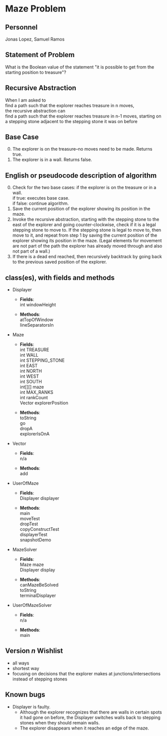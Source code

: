 # Maze Problem

## Personnel
Jonas Lopez, Samuel Ramos

## Statement of Problem
What is the Boolean value of the statement "it is possible to get from the starting position to treasure"?

## Recursive Abstraction
When I am asked to <br />
find a path such that the explorer reaches treasure in n moves, <br />
the recursive abstraction can <br />
find a path such that the explorer reaches treasure in n-1 moves, starting on a stepping stone adjacent to the stepping stone it was on before

## Base Case
0. The explorer is on the treasure–no moves need to be made. Returns true.
1. The explorer is in a wall. Returns false.

## English or pseudocode description of algorithm
0. Check for the two base cases: if the explorer is on the treasure or in a wall. <br />
    if true: executes base case. <br />
    if false: continue algorithm.
1. Save the current position of the explorer showing its position in the maze.  
2. Invoke the recursive abstraction, starting with the stepping stone to the east of the explorer and going counter-clockwise, check if it is a legal stepping stone to move to. If the stepping stone is legal to move to, then move to it, and repeat from step 1 by saving the current position of the explorer showing its position in the maze.
(Legal elements for movement are not part of the path the explorer has already moved through and also not part of a wall.) 
3. If there is a dead end reached, then recursively backtrack by going back to the previous saved position of the explorer.


## class(es), with fields and methods
* Displayer  
  * **Fields**:  
int windowHeight   

  * **Methods**:  
atTopOfWindow  
lineSeparatorsIn  
  
* Maze  
  * **Fields**:  
int TREASURE  
int WALL  
int STEPPING_STONE  
int EAST  
int NORTH  
int WEST  
int SOUTH  
int[][] maze  
int MAX_RANKS  
int rankCount  
Vector explorerPosition  

  * **Methods**:  
toString  
go  
dropA  
explorerIsOnA   
  
* Vector  
  * **Fields**:  
n/a
  
  * **Methods**:  
add
  
* UserOfMaze  
  * **Fields**:  
Displayer displayer  
  
  * **Methods**:    
main  
moveTest  
dropTest  
copyConstructTest  
displayerTest  
snapshotDemo  

* MazeSolver
  * **Fields**:  
Maze maze  
Displayer display  

  * **Methods**:  
canMazeBeSolved  
toString  
terminalDisplayer

* UserOfMazeSolver
  * **Fields**:  
n/a  

  * **Methods**:  
main
  
## Version *n* Wishlist
* all ways
* shortest way
* focusing on decisions that the explorer makes at junctions/intersections instead of stepping stones

## Known bugs
* Displayer is faulty.
  * Although the explorer recognizes that there are walls in certain spots it had gone on before, the Displayer switches walls back to stepping stones when they should remain walls.
  * The explorer disappears when it reaches an edge of the maze.
